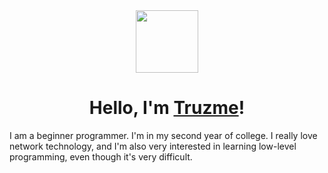 <div id="header" align="center">
  <img src="https://media.tenor.com/7dr3AgyEiN0AAAAi/anime-girl-wave.gif" width=100>
  <h1>Hello, I'm <a href="https://github.com/Explorer-art">Truzme</a>!</h1>
</div>
<p>I am a beginner programmer. I'm in my second year of college. I really love network technology, and I'm also very interested in learning low-level programming, even though it's very difficult.</p>
